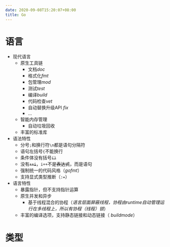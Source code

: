 ```yaml
---
date: 2020-09-08T15:20:07+08:00
title: Go
---
```


# 语言

- 现代语言
	- 原生工具链
		- 文档*doc*
		- 格式化*fmt*
		- 包管理*mod*
		- 测试*test*
		- 编译*build*
		- 代码检查*vet*
		- 自动替换升级API *fix*
		- ...
	- 智能内存管理
		- 自动垃圾回收
	- 丰富的标准库
- 语法特性
	- 分号`;`和换行符`\n`都是语句分隔符
	- 语句左括号`{`不能换行
	- 条件体没有括号~~`()`~~
	- 没有~~`++i`~~，`i++`不是~~表达式~~，而是语句
	- 强制统一的代码风格（*gofmt*）
	- 支持显式类型推断（`:=`）
- 语言特性
	- 暴露指针，但不支持指针运算
	- 原生并发和异步
		- 基于线程混合的协程（*语言层面屏蔽线程，协程由runtime自动管理运行在多线程上，所以有协程（线程）锁*）
	- 丰富的编译选项，支持静态链接和动态链接（ *buildmode*）

# 类型
